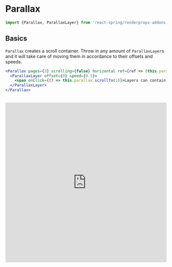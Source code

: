 # Parallax

```jsx
import {Parallax, ParallaxLayer} from 'react-spring/renderprops-addons'
```

## Basics

`Parallax` creates a scroll container. Throw in any amount of `ParallaxLayer`s and it will take care of moving them in accordance to their offsets and speeds.

```jsx
<Parallax pages={3} scrolling={false} horizontal ref={ref => (this.parallax = ref)}>
  <ParallaxLayer offset={0} speed={0.5}>
    <span onClick={() => this.parallax.scrollTo(1)}>Layers can contain anything</span>
  </ParallaxLayer>
</Parallax>
```

<br />

<iframe
  src="https://codesandbox.io/embed/nwq4j1j6lm?fontsize=13&editorsize=60&hidenavigation=1&codemirror=1&preview=preview"
  style="width: 100%; height: 500px; border: 0; border-radius: 4px; overflow: hidden"
  sandbox="allow-modals allow-forms allow-popups allow-scripts allow-same-origin" />

<iframe
  src="https://codesandbox.io/embed/3yj75r4j5m?fontsize=13&editorsize=60&hidenavigation=1&codemirror=1&preview=preview"
  style="width: 100%; height: 500px; border: 0; border-radius: 4px; overflow: hidden"
  sandbox="allow-modals allow-forms allow-popups allow-scripts allow-same-origin" />

## Props

### Parallax

| Property   | Type   | Required | Default     | Description                                                                                         |
| ---------- | ------ | -------- | ----------- | --------------------------------------------------------------------------------------------------- |
| config     | Object | false    | config.slow | Spring config (optional)                                                                            |
| scrolling  | Bool   | false    |  true       | Allow content to be scrolled, or not                                                                |
| horizontal | Bool   |  false   | false       |  Scrolls horizontally or vertically                                                                 |
|  pages     | Number | true     | -           | Determines the total space of the inner content where each page takes 100% of the visible container |

### ParallaxLayer

|  Property | Type    | Required |  Default |  Description                                                                      |
| --------- | ------- | -------- | -------- | --------------------------------------------------------------------------------- |
|  factor   |  Number | false    |  1       | Size of a page, (1=100%, 1.5=1 and 1/2, ...)                                      |
|  offset   |  Number |  false   | 0        | Determines where the layer will be at when scrolled to (0=start, 1=1st page, ...) |
|  speed    | Number  |  false   |  0       | shifts the layer in accordance to its offset, values can be positive or negative  |
